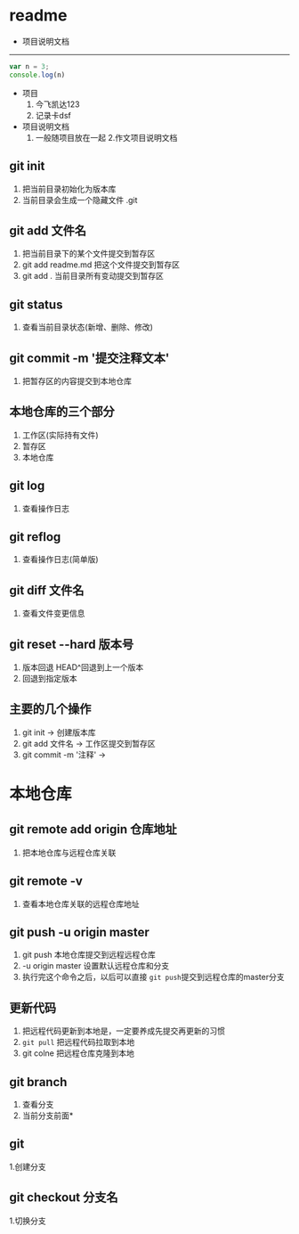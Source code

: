 # readme
- 项目说明文档
---
```js
var n = 3;
console.log(n)
```
+ 项目
    1. 今飞凯达123
    2. 记录卡dsf
+ 项目说明文档
    1. 一般随项目放在一起
    2.作文项目说明文档

## git init
1. 把当前目录初始化为版本库
2. 当前目录会生成一个隐藏文件 .git

## git add 文件名
1. 把当前目录下的某个文件提交到暂存区
2. git add readme.md 把这个文件提交到暂存区
3. git add . 当前目录所有变动提交到暂存区

## git status
1. 查看当前目录状态(新增、删除、修改)

## git commit -m '提交注释文本' 
1. 把暂存区的内容提交到本地仓库

## 本地仓库的三个部分
1. 工作区(实际持有文件)
2. 暂存区
3. 本地仓库

## git log
1. 查看操作日志

## git reflog
1. 查看操作日志(简单版)

## git diff 文件名
1. 查看文件变更信息

## git reset --hard 版本号
1. 版本回退 HEAD^回退到上一个版本
2. 回退到指定版本

## 主要的几个操作
1. git init -> 创建版本库
2. git add 文件名 -> 工作区提交到暂存区
3. git commit -m '注释' ->

# 本地仓库
## git remote add  origin 仓库地址
1. 把本地仓库与远程仓库关联

## git remote -v
1. 查看本地仓库关联的远程仓库地址

## git push -u origin master
1. git push 本地仓库提交到远程远程仓库
2. -u origin master 设置默认远程仓库和分支
3. 执行完这个命令之后，以后可以直接 `git push`提交到远程仓库的master分支

## 更新代码
1. 把远程代码更新到本地是，一定要养成先提交再更新的习惯
2. `git pull` 把远程代码拉取到本地
3. git colne 把远程仓库克隆到本地

## git branch
1. 查看分支
2. 当前分支前面*

## git 
1.创建分支

## git checkout 分支名
1.切换分支
